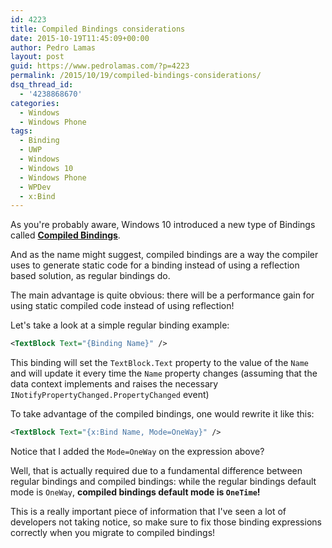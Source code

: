 ```yaml
---
id: 4223
title: Compiled Bindings considerations
date: 2015-10-19T11:45:09+00:00
author: Pedro Lamas
layout: post
guid: https://www.pedrolamas.com/?p=4223
permalink: /2015/10/19/compiled-bindings-considerations/
dsq_thread_id:
  - '4238868670'
categories:
  - Windows
  - Windows Phone
tags:
  - Binding
  - UWP
  - Windows
  - Windows 10
  - Windows Phone
  - WPDev
  - x:Bind
---
```


As you're probably aware, Windows 10 introduced a new type of Bindings called [**Compiled Bindings**](https://msdn.microsoft.com/en-us/library/windows/apps/mt204783.aspx).

And as the name might suggest, compiled bindings are a way the compiler uses to generate static code for a binding instead of using a reflection based solution, as regular bindings do.

The main advantage is quite obvious: there will be a performance gain for using static compiled code instead of using reflection!

Let's take a look at a simple regular binding example:

```xml
<TextBlock Text="{Binding Name}" />
```

This binding will set the `TextBlock.Text` property to the value of the `Name` and will update it every time the `Name` property changes (assuming that the data context implements and raises the necessary `INotifyPropertyChanged.PropertyChanged` event)

To take advantage of the compiled bindings, one would rewrite it like this:

```xml
<TextBlock Text="{x:Bind Name, Mode=OneWay}" />
```

Notice that I added the `Mode=OneWay` on the expression above?

Well, that is actually required due to a fundamental difference between regular bindings and compiled bindings: while the regular bindings default mode is `OneWay`, **compiled bindings default mode is `OneTime`!**

This is a really important piece of information that I've seen a lot of developers not taking notice, so make sure to fix those binding expressions correctly when you migrate to compiled bindings!
